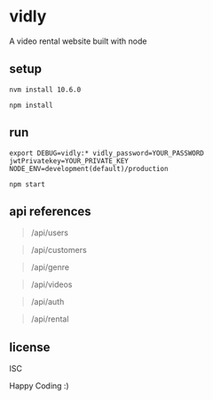 # vidly
A video rental website built with node

## setup
`nvm install 10.6.0`

`npm install`

## run
`export DEBUG=vidly:* vidly_password=YOUR_PASSWORD jwtPrivatekey=YOUR_PRIVATE_KEY NODE_ENV=development(default)/production`

`npm start`

## api references
> /api/users

> /api/customers

> /api/genre

> /api/videos

> /api/auth

> /api/rental

## license
ISC

Happy Coding :)
